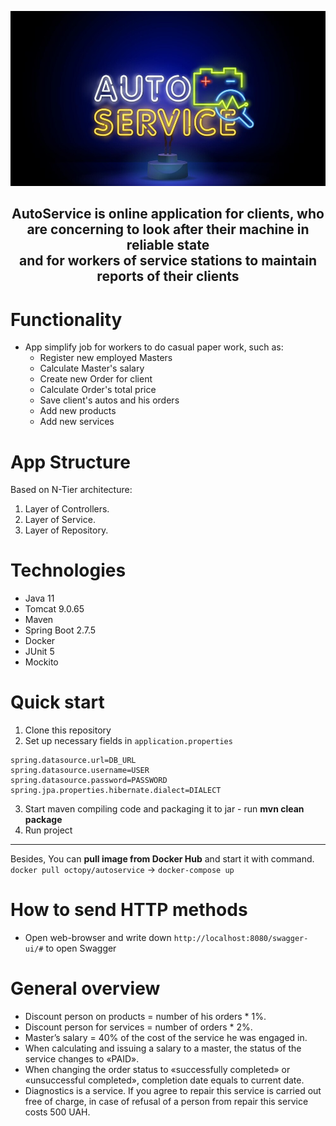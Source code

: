 ![](src/main/resources/assets/auto-service-image.png?raw=true "Auto service logo")
<div align="center">
    <h2>AutoService is online application for clients, who are concerning to look after their machine in reliable state
        <br> and for workers of service stations to maintain reports of their clients</h2>
</div>

# Functionality
* App simplify job for workers to do casual paper work, such as:
  * Register new employed Masters
  * Calculate Master's salary
  * Create new Order for client
  * Calculate Order's total price
  * Save client's autos and his orders
  * Add new products
  * Add new services
# App Structure
Based on N-Tier architecture:
1. Layer of Controllers.
2. Layer of Service.
3. Layer of Repository.
# Technologies
* Java 11
* Tomcat 9.0.65
* Maven
* Spring Boot 2.7.5
* Docker
* JUnit 5 
* Mockito
# Quick start
1) Clone this repository
2) Set up necessary fields in ```application.properties```
```
spring.datasource.url=DB_URL
spring.datasource.username=USER
spring.datasource.password=PASSWORD
spring.jpa.properties.hibernate.dialect=DIALECT
```
3) Start maven compiling code and packaging it to jar - run **mvn clean package**
4) Run project
___
Besides, You can **pull image from Docker Hub** and start it with command. <br>
```docker pull octopy/autoservice``` -> ```docker-compose up```
# How to send HTTP methods
* Open web-browser and write down ```http://localhost:8080/swagger-ui/#``` to open Swagger
# General overview
* Discount person on products = number of his orders * 1%.
* Discount person for services = number of orders * 2%.
* Master’s salary = 40% of the cost of the service he was engaged in.
* When calculating and issuing a salary to a master, the status of the service changes to «PAID».
* When changing the order status to «successfully completed» or «unsuccessful completed», completion date equals to current date.
* Diagnostics is a service. If you agree to repair this service is carried out free of charge, in case of refusal of a person from repair this service costs 500 UAH.